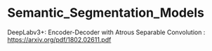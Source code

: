 # Semantic_Segmentation_Models


DeepLabv3+: Encoder-Decoder with Atrous Separable Convolution : https://arxiv.org/pdf/1802.02611.pdf
